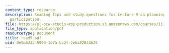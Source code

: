 ```yaml
---
content_type: resource
description: Reading tips and study questions for Lecture 9 on planning as citizen
  participation.
file: https://ol-ocw-studio-app-production.s3.amazonaws.com/courses/11-201-gateway-planning-action-fall-2007/0e5bb33859991d7abc2f2eba82844b25_read9.pdf
file_type: application/pdf
resourcetype: Document
title: read9.pdf
uid: 0e5bb338-5999-1d7a-bc2f-2eba82844b25
---
```

